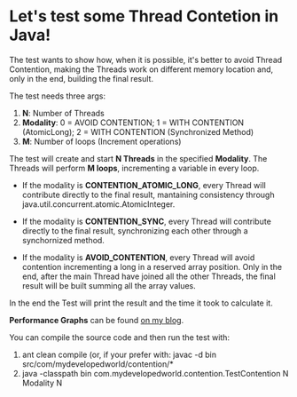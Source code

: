 Let's test some Thread Contetion in Java!
====================

The test wants to show how, when it is possible, it's better to avoid Thread Contention,
making the Threads work on different memory location and, only in the end, building the final result.
 
The test needs three args:

1. <b>N</b>: Number of Threads
2. <b>Modality</b>: 0 = AVOID CONTENTION; 1 = WITH CONTENTION (AtomicLong); 2 = WITH CONTENTION (Synchronized Method)
3. <b>M</b>: Number of loops (Increment operations)
 
The test will create and start <b>N Threads</b> in the specified <b>Modality</b>.
The Threads will perform <b>M loops</b>, incrementing a variable in every loop.

+ If the modality is <b>CONTENTION_ATOMIC_LONG</b>, every Thread will contribute directly to the final result, mantaining consistency through java.util.concurrent.atomic.AtomicInteger.

+ If the modality is <b>CONTENTION_SYNC</b>, every Thread will contribute directly to the final result, synchronizing each other through a synchornized method.

+ If the modality is <b>AVOID_CONTENTION</b>, every Thread will avoid contention incrementing a long in a reserved array position. Only in the end, after the main Thread have joined all the other Threads, the final result will be built summing all the array values.

In the end the Test will print the result and the time it took to calculate it.

<b>Performance Graphs</b> can be found [on my blog](http://mydevelopedworld.wordpress.com).

You can compile the source code and then run the test with: 

1. ant clean compile (or, if your prefer with: javac -d bin src/com/mydevelopedworld/contention/*
2. java -classpath bin com.mydevelopedworld.contention.TestContention N Modality N


